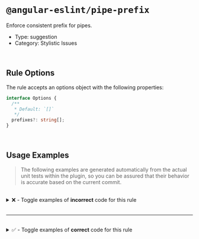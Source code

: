 <!--

  DO NOT EDIT.

  This markdown file was autogenerated using a mixture of the following files as the source of truth for its data:
  - ../../src/rules/pipe-prefix.ts
  - ../../tests/rules/pipe-prefix/cases.ts

  In order to update this file, it is therefore those files which need to be updated, as well as potentially the generator script:
  - ../../../../tools/scripts/generate-rule-docs.ts

-->

<br>

# `@angular-eslint/pipe-prefix`

Enforce consistent prefix for pipes.

- Type: suggestion
- Category: Stylistic Issues

<br>

## Rule Options

The rule accepts an options object with the following properties:

```ts
interface Options {
  /**
   * Default: `[]`
   */
  prefixes?: string[];
}

```

<br>

## Usage Examples

> The following examples are generated automatically from the actual unit tests within the plugin, so you can be assured that their behavior is accurate based on the current commit.

<br>

<details>
<summary>❌ - Toggle examples of <strong>incorrect</strong> code for this rule</summary>

<br>

#### Custom Config

```json
{
  "rules": {
    "@angular-eslint/pipe-prefix": [
      "error",
      {
        "prefixes": [
          "ng"
        ]
      }
    ]
  }
}
```

<br>

#### ❌ Invalid Code

```ts
@Pipe({
  name: 'foo-bar'
        ~~~~~~~~~
})
class Test {}
```

<br>

---

<br>

#### Custom Config

```json
{
  "rules": {
    "@angular-eslint/pipe-prefix": [
      "error",
      {
        "prefixes": [
          "ng",
          "mg",
          "sg"
        ]
      }
    ]
  }
}
```

<br>

#### ❌ Invalid Code

```ts
@Pipe({
  name: 'foo-bar'
        ~~~~~~~~~
})
class Test {}
```

</details>

<br>

---

<br>

<details>
<summary>✅ - Toggle examples of <strong>correct</strong> code for this rule</summary>

<br>

#### Custom Config

```json
{
  "rules": {
    "@angular-eslint/pipe-prefix": [
      "error",
      {
        "prefixes": [
          "ng"
        ]
      }
    ]
  }
}
```

<br>

#### ✅ Valid Code

```ts
@Pipe
class Test {}
```

<br>

---

<br>

#### Custom Config

```json
{
  "rules": {
    "@angular-eslint/pipe-prefix": [
      "error",
      {
        "prefixes": [
          "ng"
        ]
      }
    ]
  }
}
```

<br>

#### ✅ Valid Code

```ts
@Pipe({})
class Test {}
```

<br>

---

<br>

#### Custom Config

```json
{
  "rules": {
    "@angular-eslint/pipe-prefix": [
      "error",
      {
        "prefixes": [
          "ng"
        ]
      }
    ]
  }
}
```

<br>

#### ✅ Valid Code

```ts
export function mockPipe(name: string): any {
  @Pipe({ name })
  class MockPipe implements PipeTransform {
    transform(input: any): any {
      return input;
    }
  }
  return MockPipe;
}
```

<br>

---

<br>

#### Custom Config

```json
{
  "rules": {
    "@angular-eslint/pipe-prefix": [
      "error",
      {
        "prefixes": []
      }
    ]
  }
}
```

<br>

#### ✅ Valid Code

```ts
@Pipe({
  name: 'ngBarFoo'
})
class Test {}
```

<br>

---

<br>

#### Custom Config

```json
{
  "rules": {
    "@angular-eslint/pipe-prefix": [
      "error",
      {
        "prefixes": [
          "ng"
        ]
      }
    ]
  }
}
```

<br>

#### ✅ Valid Code

```ts
@Pipe({
  name: 'ngBarFoo'
})
class Test {}
```

<br>

---

<br>

#### Custom Config

```json
{
  "rules": {
    "@angular-eslint/pipe-prefix": [
      "error",
      {
        "prefixes": [
          "ng",
          "sg",
          "mg"
        ]
      }
    ]
  }
}
```

<br>

#### ✅ Valid Code

```ts
@Pipe({
  name: 'ngBarFoo'
})
class Test {}
```

<br>

---

<br>

#### Custom Config

```json
{
  "rules": {
    "@angular-eslint/pipe-prefix": [
      "error",
      {
        "prefixes": [
          "ng",
          "sg",
          "mg"
        ]
      }
    ]
  }
}
```

<br>

#### ✅ Valid Code

```ts
@Pipe({
  name: \`ngBarFoo\`
})
class Test {}
```

<br>

---

<br>

#### Custom Config

```json
{
  "rules": {
    "@angular-eslint/pipe-prefix": [
      "error",
      {
        "prefixes": [
          "ng"
        ]
      }
    ]
  }
}
```

<br>

#### ✅ Valid Code

```ts
class Test {}
```

<br>

---

<br>

#### Custom Config

```json
{
  "rules": {
    "@angular-eslint/pipe-prefix": [
      "error",
      {
        "prefixes": [
          "ng"
        ]
      }
    ]
  }
}
```

<br>

#### ✅ Valid Code

```ts
const pipeName = 'fooBar';
@Pipe({
  name: pipeName
})
class Test {}
```

</details>

<br>
